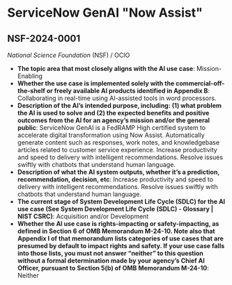 # ServiceNow GenAI "Now Assist"
## NSF-2024-0001
_National Science Foundation_ (NSF) / OCIO


+ **The topic area that most closely aligns with the AI use case**: Mission-Enabling
+ **Whether the use case is implemented solely with the commercial-off-the-shelf or freely available AI products identified in Appendix B**: Collaborating in real-time using AI-assisted tools in word processors.
+ **Description of the AI’s intended purpose, including: (1) what problem the AI is used to solve and (2) the expected benefits and positive outcomes from the AI for an agency’s mission and/or the general public**: ServiceNow GenAI is a FedRAMP High certified system to accelerate digital transformation using Now Assist. Automatically generate content such as responses, work notes, and knowledgebase articles related to customer service experience. Increase productivity and speed to delivery with intelligent recommendations. Resolve issues swiftly with chatbots that understand human language.
+ **Description of what the AI system outputs, whether it’s a prediction, recommendation, decision, etc**: Increase productivity and speed to delivery with intelligent recommendations. Resolve issues swiftly with chatbots that understand human language.
+ **The current stage of System Development Life Cycle (SDLC) for the AI use case (See System Development Life Cycle (SDLC) - Glossary | NIST CSRC)**: Acquisition and/or Development
+ **Whether the AI use case is rights-impacting or safety-impacting, as defined in Section 6 of OMB Memorandum M-24-10. Note also that Appendix I of that memorandum lists categories of use cases that are presumed by default to impact rights and safety. If your use case falls into those lists, you must not answer “neither” to this question without a formal determination made by your agency’s Chief AI Officer, pursuant to Section 5(b) of OMB Memorandum M-24-10**: Neither